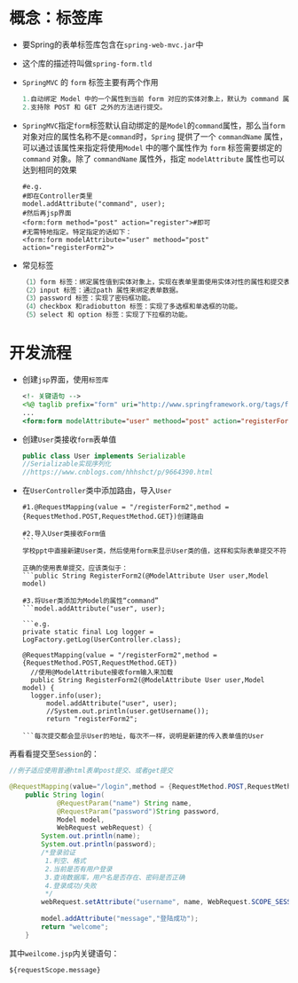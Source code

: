 # 概念：标签库

- 要Spring的表单标签库包含在`spring-web-mvc.jar`中

- 这个库的描述符叫做`spring-form.tld`

- `SpringMVC` 的 `form` 标签主要有两个作用

  ```powershell
  1.自动绑定 Model 中的一个属性到当前 form 对应的实体对象上，默认为 command 属性，这样就可以在 form 表单中方便使用该对象的属性了。
  2.支持除 POST 和 GET 之外的方法进行提交。
  ```

- `SpringMVC`指定`form`标签默认自动绑定的是`Model`的`command`属性，那么当`form`对象对应的属性名称不是`command`时，`Spring` 提供了一个 `commandName` 属性，可以通过该属性来指定将使用`Model` 中的哪个属性作为 `form` 标签需要绑定的 `command` 对象。除了 `commandName` 属性外，指定 `modelAttribute` 属性也可以达到相同的效果

  ```shell
  #e.g.
  #即在Controller类里
  model.addAttribute("command", user);
  #然后再jsp界面
  <form:form method="post" action="register">#即可
  #无需特地指定。特定指定的话如下：
  <form:form modelAttribute="user" methood="post" action="registerForm2">
  ```

- 常见标签

  ```powershell
  （1）form 标签：绑定属性值到实体对象上，实现在表单里面使用实体对性的属性和提交表单的功能。
  （2）input 标签：通过path 属性来绑定表单数据。
  （3）password 标签：实现了密码框功能。
  （4）checkbox 和radiobutton 标签：实现了多选框和单选框的功能。
  （5）select 和 option 标签：实现了下拉框的功能。
  ```

# 开发流程

- 创建`jsp`界面，使用`标签库`

  ```jsp
  <!- 关键语句 -->
  <%@ taglib prefix="form" uri="http://www.springframework.org/tags/form"%>
  ...
  <form:form modelAttribute="user" methood="post" action="registerForm2"></form:form>
  ```

- 创建`User`类接收`form`表单值

  ```java
  public class User implements Serializable
  //Serializable实现序列化
  //https://www.cnblogs.com/hhhshct/p/9664390.html
  ```

- 在`UserController`类中添加路由，导入`User`

  ```shell
  #1.@RequestMapping(value = "/registerForm2",method = {RequestMethod.POST,RequestMethod.GET})创建路由
  
  #2.导入User类接收Form值
  ​```
  学校ppt中直接新建User类，然后使用form来显示User类的值，这样和实际表单提交不符
  
  正确的使用表单提交，应该类似于：
  ​```public String RegisterForm2(@ModelAttribute User user,Model model)
  
  #3.将User类添加为Model的属性“command”
  ​```model.addAttribute("user", user);
  
  ​```e.g.
  private static final Log logger = LogFactory.getLog(UserController.class);
  
  @RequestMapping(value = "/registerForm2",method = {RequestMethod.POST,RequestMethod.GET})
  	//使用@ModelAttribute接收form输入来加载
  	public String RegisterForm2(@ModelAttribute User user,Model model) {
  	logger.info(user);
  		model.addAttribute("user", user);
  		//System.out.println(user.getUsername());
  		return "registerForm2";
  
  ​```每次提交都会显示User的地址，每次不一样，说明是新建的传入表单值的User
  ```




再看看提交至`Session`的：

```java
//例子适应使用普通html表单post提交、或者get提交

@RequestMapping(value="/login",method = {RequestMethod.POST,RequestMethod.GET})
	public String login(
			@RequestParam("name") String name,
			@RequestParam("password")String password,
			Model model,
			WebRequest webRequest) {
		System.out.println(name);
		System.out.println(password);
		/*登录验证
		 1.判空、格式
		 2.当前是否有用户登录
		 3.查询数据库，用户名是否存在、密码是否正确
		 4.登录成功/失败
		 */
		webRequest.setAttribute("username", name, WebRequest.SCOPE_SESSION);
		
		model.addAttribute("message","登陆成功");
		return "welcome";
	}
```



其中`weilcome.jsp`内关键语句：

```shell
${requestScope.message}
```

